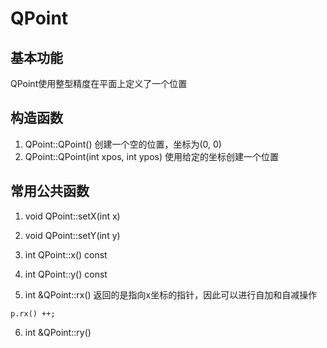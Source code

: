 # QPoint

## 基本功能
QPoint使用整型精度在平面上定义了一个位置  


## 构造函数
1. QPoint::QPoint()
创建一个空的位置，坐标为(0, 0)  
2. QPoint::QPoint(int xpos, int ypos)
使用给定的坐标创建一个位置  


## 常用公共函数
1. void QPoint::setX(int x)

2. void QPoint::setY(int y)

3. int QPoint::x() const

4. int QPoint::y() const

5. int &QPoint::rx()
返回的是指向x坐标的指针，因此可以进行自加和自减操作  
```
p.rx() ++;
```

6. int &QPoint::ry()
